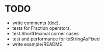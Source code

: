 # TODO

- write comments (doc).
- tests for Fraction operators.
- test ShortDecimal corner cases
- test and performance for toStringAsFixed
- write example/README
